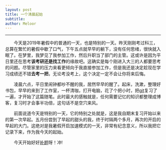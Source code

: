 ```yaml
---
layout: post
title: 一个清晨起始
subtitle: 
author: Meloor
---
```


------

&emsp;&emsp;今天是2019年暑假中的普通的一天，也是特别的一天。昨天刚刚考过科三，总算在繁忙的暑假中歇了口气，下午五点就早早的躺下，没有任何思绪，很快就入眠了。在梦里，我梦见了我参加工作，然后升职当了部门的主管。这或许是因为平日里还在思考**该考研还是找工作**的缘故吧。这确实是每个刚进入大三的人都要思考的问题。尽管家里的压力来看更倾向于我直接参加工作，但是我还是决定趁现在学习成绩还不错**去考一把**，无论考没考上，这个决定一定不会让你将来后悔。  

&emsp;&emsp;凌晨六点，平日里闹钟都吵不醒的我，居然早早的醒了。起床，洗漱，整理好书包，早早的来到了工作室，一杯清咖，打开电脑，花了个把小时，把[git](https://www.cnblogs.com/fqlife/p/8493745.html)复习了一遍，才开始了这篇随笔。此时最大的感触就是，任何需要记忆的知识都整理成博客，复习时才会事半功倍，这句话不是空穴来风。  

&emsp;&emsp;前面说道今天是特别的一天，它的特别之处就是，这是我自期末复习开始以来的第一次早起。五月份尝到了早起的甜头的我，终于时隔两个多月，再次的开启的早起的大门。这绝对是我暑假开启加速模式的一天，非常有纪念意义，所以我把它记录下来，作为我今天的起始。  

&emsp;&emsp;今天开始好好[补题](https://ac.nowcoder.com/acm/contest/886#question)呀！冲!  


	
